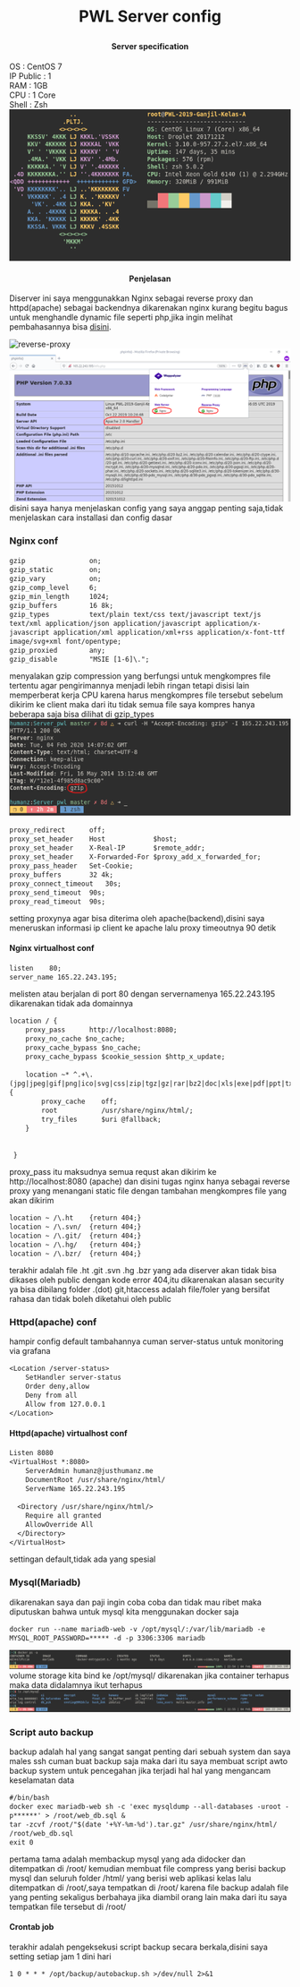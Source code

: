 # <p align="center"> <b> PWL Server config  </b> </p>  


#### <p align="center"> Server specification </p>  
OS  : CentOS 7  
IP Public : 1  
RAM : 1GB  
CPU : 1 Core  
Shell : Zsh  
![neofetch](https://raw.githubusercontent.com/JustHumanz/Server_Pwl/master/img/neofetch.png)  

#### <p align="center"> Penjelasan </p>  
Diserver ini saya menggunakkan Nginx sebagai reverse proxy dan httpd(apache) sebagai backendnya dikarenakan nginx kurang begitu bagus untuk menghandle dynamic file seperti php,jika ingin melihat pembahasannya bisa [disini](https://justhumanz.me/index.php/2019/11/09/nginx-as-a-reverse-proxy-for-httpd/).  

![reverse-proxy](https://www.unixhops.com/wp-content/uploads/2015/03/apache-nginx-reverse-proxy-diagram.jpg)
![aa](https://raw.githubusercontent.com/JustHumanz/Server_Pwl/master/img/phpinfo.png)  
disini saya hanya menjelaskan config yang saya anggap penting saja,tidak menjelaskan cara installasi dan config dasar     

### Nginx conf
```
gzip                on;
gzip_static         on;
gzip_vary           on;
gzip_comp_level     6;
gzip_min_length     1024;
gzip_buffers        16 8k;
gzip_types          text/plain text/css text/javascript text/js text/xml application/json application/javascript application/x-javascript application/xml application/xml+rss application/x-font-ttf image/svg+xml font/opentype;
gzip_proxied        any;
gzip_disable        "MSIE [1-6]\.";
```  
menyalakan gzip compression yang berfungsi untuk mengkompres file tertentu agar pengirimannya menjadi lebih ringan tetapi disisi lain memperberat kerja CPU karena harus mengkompres file tersebut sebelum dikirim ke client maka dari itu tidak semua file saya kompres hanya beberapa saja bisa dilihat di gzip_types  
![testing-gzip](https://raw.githubusercontent.com/JustHumanz/Server_Pwl/master/img/gzip.png)  
  
```
proxy_redirect      off;
proxy_set_header    Host            $host;
proxy_set_header    X-Real-IP       $remote_addr;
proxy_set_header    X-Forwarded-For $proxy_add_x_forwarded_for;
proxy_pass_header   Set-Cookie;
proxy_buffers       32 4k;
proxy_connect_timeout   30s;
proxy_send_timeout  90s;
proxy_read_timeout  90s;
```  
setting proxynya agar bisa diterima oleh apache(backend),disini saya meneruskan informasi ip client ke apache lalu proxy timeoutnya 90 detik  

#### Nginx virtualhost conf
```
listen    80;
server_name 165.22.243.195;
```
melisten atau berjalan di port 80 dengan servernamenya 165.22.243.195 dikarenakan tidak ada domainnya  
```
location / {
    proxy_pass      http://localhost:8080;
    proxy_no_cache $no_cache;
    proxy_cache_bypass $no_cache;
    proxy_cache_bypass $cookie_session $http_x_update;

    location ~* ^.+\.(jpg|jpeg|gif|png|ico|svg|css|zip|tgz|gz|rar|bz2|doc|xls|exe|pdf|ppt|txt|odt|ods|odp|odf|tar|wav|bmp|rtf|js|mp3|avi|mpeg|flv|html|htm)$ {
        proxy_cache    off;
        root           /usr/share/nginx/html/;
        try_files      $uri @fallback;
    }

    
 }
```
proxy_pass itu maksudnya semua requst akan dikirim ke http://localhost:8080 (apache) dan disini tugas nginx hanya sebagai reverse proxy yang menangani static file dengan tambahan mengkompres file yang akan dikirim  
```
location ~ /\.ht    {return 404;}
location ~ /\.svn/  {return 404;}
location ~ /\.git/  {return 404;}
location ~ /\.hg/   {return 404;}
location ~ /\.bzr/  {return 404;}
```
terakhir adalah file .ht .git .svn .hg .bzr yang ada diserver akan tidak bisa dikases oleh public dengan kode error 404,itu dikarenakan alasan security ya bisa dibilang folder .(dot) git,htaccess adalah file/foler yang bersifat rahasa dan tidak boleh diketahui oleh public  

### Httpd(apache) conf  
hampir config default tambahannya cuman server-status untuk monitoring via grafana
```
<Location /server-status>
    SetHandler server-status
    Order deny,allow
    Deny from all
    Allow from 127.0.0.1
</Location>
```  
#### Httpd(apache) virtualhost conf
```
Listen 8080
<VirtualHost *:8080>
    ServerAdmin humanz@justhumanz.me
    DocumentRoot /usr/share/nginx/html/
    ServerName 165.22.243.195

  <Directory /usr/share/nginx/html/>
    Require all granted
    AllowOverride All
  </Directory>
</VirtualHost>
```
settingan default,tidak ada yang spesial

### Mysql(Mariadb)
dikarenakan saya dan paji ingin coba coba dan tidak mau ribet maka diputuskan bahwa untuk mysql kita menggunakan docker saja
```
docker run --name mariadb-web -v /opt/mysql/:/var/lib/mariadb -e MYSQL_ROOT_PASSWORD=***** -d -p 3306:3306 mariadb
```
![mysql](https://raw.githubusercontent.com/JustHumanz/Server_Pwl/master/img/db1.png)
volume storage kita bind ke /opt/mysql/ dikarenakan jika container terhapus maka data didalamnya ikut terhapus  
![mysql2](https://raw.githubusercontent.com/JustHumanz/Server_Pwl/master/img/db2.png)
### Script auto backup
backup adalah hal yang sangat sangat penting dari sebuah system dan saya males ssh cuman buat backup saja maka dari itu saya membuat script awto backup system untuk pencegahan jika terjadi hal hal yang mengancam keselamatan data
```
#/bin/bash
docker exec mariadb-web sh -c 'exec mysqldump --all-databases -uroot -p******' > /root/web_db.sql &
tar -zcvf /root/"$(date '+%Y-%m-%d').tar.gz" /usr/share/nginx/html/ /root/web_db.sql 
exit 0
```
pertama tama adalah membackup mysql yang ada didocker dan ditempatkan di /root/ kemudian membuat file compress yang berisi backup mysql dan seluruh folder /html/ yang berisi web aplikasi kelas lalu ditempatkan di /root/,saya tempatkan di /root/ karena file backup adalah file yang penting sekaligus berbahaya jika diambil orang lain maka dari itu saya tempatkan file tersebut di /root/

#### Crontab job
terakhir adalah pengeksekusi script backup secara berkala,disini saya setting setiap jam 1 dini hari
```
1 0 * * * /opt/backup/autobackup.sh >/dev/null 2>&1
```


